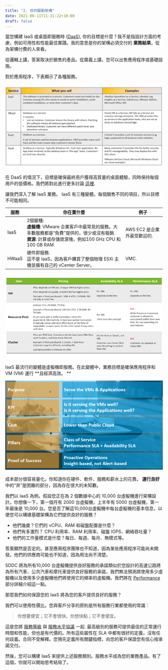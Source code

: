 ```yaml
---
title: "2. 目的驅動架構"
date: 2021-06-11T11:31:22+10:00
draft: false
---
```


當您構建 IaaS 或桌面即服務時 ([DaaS](https://www.vmware.com/topics/glossary/content/desktop-as-a-service)), 你的目標是什麼？我不是指設計方面的考慮，例如可用性和性能最佳實踐。我的意思是你的架構必須交付的 **業務結果**，從為架構付費的人來看。

從邏輯上講，答案取決於銷售的產品。從廣義上講，您可以出售應用程序或基礎設施。

對於應用程序，下表顯示了各種服務。

![常見的“即服務”產品](1.1.2-fig-1.png?width=60pc&classes=shadow,border)

在 DaaS 的情況下，目標是確保最終用戶獲得高質量的桌面體驗，同時保持每個用戶的低價格。我們將對此進行更多討論 [這裡](/zh-tw/miscellaneous/chapter-8-vdi-daas/).

讓我們深入了解 IaaS 業務。 IaaS 有三種變體。每個銷售不同的項目，所以目標不可能相同。

| 服務 | 你在賣什麼| 例子 |
| --- | --- | --- |
| IaaS | 2個變種:<br />**虛擬機**: VMware 企業客戶中最常見的服務。大多數服務都是“免費”提供的，很少或沒有報銷.<br />**資源**: 計算或存儲資源塊，例如100 GHz CPU 和100 GB RAM.| AWS EC2 是企業外最受歡迎的.|
| HWaaS | 硬件即服務.<br />這不是 IaaS，因為客戶購買了整個物理 ESXi 主機並擁有自己的 vCenter Server。 | VMC.|

<!-- ![IaaS and HWaaS comparison table](1.1.2-fig-2.png?width=60pc&classes=shadow,border) -->

![比較 VM、資源池和集群的表](1.1.2-fig-3.png?classes=shadow,border)

IaaS 最流行的變體是虛擬機即服務。在此變體中，業務目標是確保應用程序和 VM (VM) 運行 **且經濟高效。 **

![VM 即服務的許多方面](1.1.2-fig-4.png?width=50pc&classes=shadow,border)

成本部分很容易量化。你知道你在硬件、軟件、服務和薪水上的花費。 **運行良好** 中的“井”是困難的部分，因為存在很大的未知數。

我們以 IaaS 為例。假設您正在為 2 個數據中心的 10,000 台虛擬機進行架構設計。你想像一下，第一個月有 2000 台虛擬機，上半年有 5000 台虛擬機，第一年最後是 10,000 台。您是否了解這10,000台虛擬機中每台虛擬機的基本信息，以便您可以構建基礎架構為它們提供良好的服務？

- 他們幾歲？它們的 vCPU、RAM 和磁盤配置是什麼？
- 他們有多激烈？ CPU 利用率、RAM 利用率、磁盤 IOPS、網絡吞吐量？
- 他們的工作量模式是什麼？每日、每週、每月、無模式等。

答案顯然是否定的。甚至應用程序團隊也不知道，因為某些應用程序可能尚未開發。他們的供應商可能也不知道，因為用法尚不清楚。

SDDC 將為所有10,000 台虛擬機提供良好服務的承諾類似於您設計的高速公路將為所有汽車、公共汽車和摩托車提供良好服務的承諾，我們無法預測將使用多少虛擬機以及使用多少虛擬機他們將使用它的頻率的虛擬機。我們將在 [Performance](/zh-tw/operations-management/chapter-2-performance-management/) 部分詳細介紹這一點。

那麼我們如何保證您的 IaaS 將為您的客戶提供良好的服務？

我們可以使用性價比。您與客戶分享的原則是所有服務行業都使用的常識：

> 你想要便宜；它不會很快。你想快點；它不會便宜。

這是您將 [服務等級](/zh-tw/operations-management/chapter-1-overview/1.1.7-service-level-agreement/#服務水平) 與 [服務水平協議](/zh-tw/operations-management/chapter-1-overview/1.1.7-service-level-agreement) 一起. 最高級別的服務可提供最佳的正常運行時間和性能，但也是有代價的。所有這些屬性在 SLA 中都有很好的定義，沒有任何歧義。合同不受解釋。您預先定義所有關鍵指標，向您的客戶保證您有信心按承諾交付。

然後，您可以構建 IaaS 來提供上述服務類別。服務水平成為您的業務產品。有了這個，你就可以開始思考結局了。